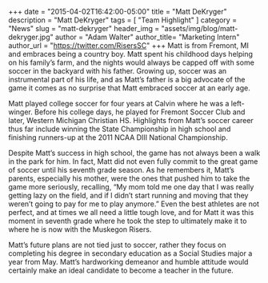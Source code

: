 +++
date        = "2015-04-02T16:42:00-05:00"
title       = "Matt DeKryger"
description = "Matt DeKryger"
tags        = [ "Team Highlight" ]
category    = "News"
slug        = "matt-dekryger"
header_img	= "assets/img/blog/matt-dekryger.jpg"
author		= "Adam Walter"
author_title= "Marketing Intern"
author_url	= "https://twitter.com/RisersSC"
+++
Matt is from Fremont, MI and embraces being a country boy. Matt spent his childhood days helping on his family’s farm, and the nights would always be capped off with some soccer in the backyard with his father. Growing up, soccer was an instrumental part of his life, and as Matt’s father is a big advocate of the game it comes as no surprise that Matt embraced soccer at an early age.

Matt played college soccer for four years at Calvin where he was a left-winger. Before his college days, he played for Fremont Soccer Club and later, Western Michigan Christian HS. Highlights from Matt’s soccer career thus far include winning the State Championship in high school and finishing runners-up at the 2011 NCAA DIII National Championship.

Despite Matt’s success in high school, the game has not always been a walk in the park for him. In fact, Matt did not even fully commit to the great game of soccer until his seventh grade season. As he remembers it, Matt’s parents, especially his mother, were the ones that pushed him to take the game more seriously, recalling, “My mom told me one day that I was really getting lazy on the field, and if I didn’t start running and moving that they weren’t going to pay for me to play anymore.” Even the best athletes are not perfect, and at times we all need a little tough love, and for Matt it was this moment in seventh grade where he took the step to ultimately make it to where he is now with the Muskegon Risers.

Matt’s future plans are not tied just to soccer, rather they focus on completing his degree in secondary education as a Social Studies major a year from May. Matt’s hardworking demeanor and humble attitude would certainly make an ideal candidate to become a teacher in the future.
